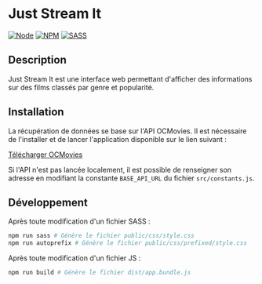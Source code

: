 # Just Stream It
[![Node](https://badgen.net/badge/node/18.4/yellow)](https://nodejs.org/fr/)
[![NPM](https://badgen.net/badge/npm/8.12/yellow)](https://www.npmjs.com/)
[![SASS](https://badgen.net/badge/sass/1.52/pink)](https://sass-lang.com/)
## Description
Just Stream It est une interface web permettant d'afficher des informations sur des films classés par genre et popularité.
## Installation
La récupération de données se base sur l'API OCMovies. Il est nécessaire de l'installer et de lancer l'application disponible sur le lien suivant :

[Télécharger OCMovies](https://github.com/OpenClassrooms-Student-Center/OCMovies-API-EN-FR)

Si l'API n'est pas lancée localement, il est possible de renseigner son adresse en modifiant la constante `BASE_API_URL` du fichier `src/constants.js`.

## Développement
Après toute modification d'un fichier SASS :

```bash
npm run sass # Génère le fichier public/css/style.css
npm run autoprefix # Génère le fichier public/css/prefixed/style.css
```

Après toute modification d'un fichier JS :

```bash
npm run build # Génère le fichier dist/app.bundle.js
```